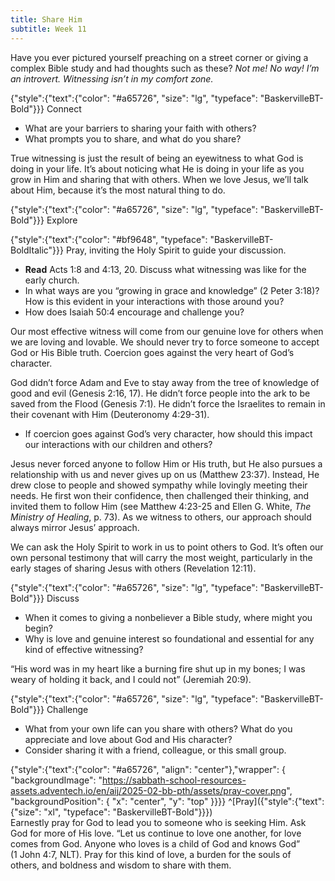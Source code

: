 ```yaml
---
title: Share Him
subtitle: Week 11
---
```


Have you ever pictured yourself preaching on a street corner or giving a complex Bible study and had thoughts such as these? _Not me! No way! I’m an introvert. Witnessing isn’t in my comfort zone._

{"style":{"text":{"color": "#a65726", "size": "lg", "typeface": "BaskervilleBT-Bold"}}}
Connect

+ What are your barriers to sharing your faith with others?
+ What prompts you to share, and what do you share?

True witnessing is just the result of being an eyewitness to what God is doing in your life. It’s about noticing what He is doing in your life as you grow in Him and sharing that with others. When we love Jesus, we’ll talk about Him, because it’s the most natural thing to do.

{"style":{"text":{"color": "#a65726", "size": "lg", "typeface": "BaskervilleBT-Bold"}}}
Explore

{"style":{"text":{"color": "#bf9648", "typeface": "BaskervilleBT-BoldItalic"}}}
Pray, inviting the Holy Spirit to guide your discussion.

+ **Read** Acts 1:8 and 4:13, 20. Discuss what witnessing was like for the early church.
+ In what ways are you “growing in grace and knowledge” (2 Peter 3:18)? How is this evident in your interactions with those around you?
+ How does Isaiah 50:4 encourage and challenge you?

Our most effective witness will come from our genuine love for others when we are loving and lovable. We should never try to force someone to accept God or His Bible truth. Coercion goes against the very heart of God’s character.

God didn’t force Adam and Eve to stay away from the tree of knowledge of good and evil (Genesis 2:16, 17). He didn’t force people into the ark to be saved from the Flood (Genesis 7:1). He didn’t force the Israelites to remain in their covenant with Him (Deuteronomy 4:29-31).

+ If coercion goes against God’s very character, how should this impact our interactions with our children and others?

Jesus never forced anyone to follow Him or His truth, but He also pursues a relationship with us and never gives up on us (Matthew 23:37). Instead, He drew close to people and showed sympathy while lovingly meeting their needs. He first won their confidence, then challenged their thinking, and invited them to follow Him (see Matthew 4:23-25 and Ellen G. White, _The Ministry of Healing_, p. 73). As we witness to others, our approach should always mirror Jesus’ approach.

We can ask the Holy Spirit to work in us to point others to God. It’s often our own personal testimony that will carry the most weight, particularly in the early stages of sharing Jesus with others (Revelation 12:11).

{"style":{"text":{"color": "#a65726", "size": "lg", "typeface": "BaskervilleBT-Bold"}}}
Discuss

+ When it comes to giving a nonbeliever a Bible study, where might you begin?
+ Why is love and genuine interest so foundational and essential for any kind of effective witnessing?

“His word was in my heart like a burning fire shut up in my bones; I was weary of holding it back, and I could not” (Jeremiah 20:9).

{"style":{"text":{"color": "#a65726", "size": "lg", "typeface": "BaskervilleBT-Bold"}}}
Challenge

+ What from your own life can you share with others? What do you appreciate and love about God and His character?
+ Consider sharing it with a friend, colleague, or this small group.

{"style":{"text":{"color": "#a65726", "align": "center"},"wrapper": { "backgroundImage": "https://sabbath-school-resources-assets.adventech.io/en/aij/2025-02-bb-pth/assets/pray-cover.png", "backgroundPosition": { "x": "center", "y": "top" }}}}
^[Pray]({"style":{"text":{"size": "xl", "typeface": "BaskervilleBT-Bold"}}})\
Earnestly pray for God to lead you to someone who is seeking Him. Ask\
God for more of His love. “Let us continue to love one another, for love\
comes from God. Anyone who loves is a child of God and knows God”\
(1 John 4:7, NLT). Pray for this kind of love, a burden for the souls of\
others, and boldness and wisdom to share with them.